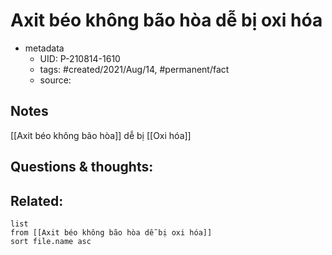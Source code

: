 ---
---

# Axit béo không bão hòa dễ bị oxi hóa

- metadata
	- UID: P-210814-1610
	- tags: #created/2021/Aug/14, #permanent/fact 
	- source: 

## Notes
[[Axit béo không bão hòa]] dễ bị [[Oxi hóa]]

## Questions & thoughts:

## Related:
```dataview
list
from [[Axit béo không bão hòa dễ bị oxi hóa]]
sort file.name asc
```
